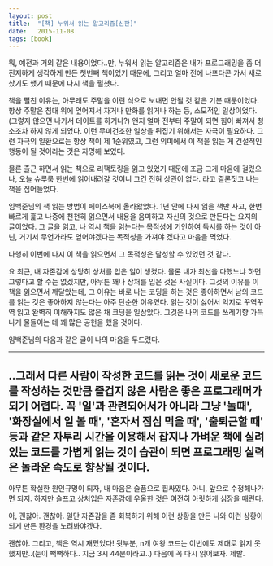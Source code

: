 ```yaml
---
layout: post
title:  "[책] 누워서 읽는 알고리즘[신판]"
date:   2015-11-08
tags: [book]
---
```


뭐, 예전과 거의 같은 내용이었다..만, 누워서 읽는 알고리즘은 내가 프로그래밍을 좀 더 진지하게 생각하게 만든 첫번째 책이었기 때문에, 그리고 얼마 전에 나프다콘 가서 새로 샀기도 했기 때문에 다시 책을 펼쳤다. 

  책을 펼친 이유는, 아무래도 주말을 이런 식으로 보내면 안될 것 같은 기분 때문이었다. 항상 주말은 침대 위에 엎어져서 자거나 만화를 읽거나 하는 등, 소모적인 일상이었다.(그렇지 않으면 나가서 데이트를 하거나?) 왠지 얼마 전부터 주말이 되면 힘이 빠져서 청소조차 하지 않게 되었다. 이런 무미건조한 일상을 뒤집기 위해서는 자극이 필요하다. 그런 자극의 일환으로는 항상 책이 제 1순위였고, 그런 의미에서 이 책을 읽는 게 건설적인 행동이 될 것이라는 것은 자명해 보였다. 

  물론 출근 하면서 읽는 책으로 리팩토링을 읽고 있었기 때문에 조금 그게 마음에 걸렸으나, 오늘 슈루룩 한번에 읽어내려갈 것이니 그건 전혀 상관이 없다. 라고 결론짓고 나는 책을 집어들었다. 

  임백준님의 책 읽는 방법이 페이스북에 올라왔었다. 1년 안에 다시 읽을 책만 사고, 한번 빠르게 훑고 나중에 천천히 읽으면서 내용을 음미하고 자신의 것으로 만든다는 요지의 글이었다. 그 글을 읽고, 나 역시 책을 읽는다는 목적성에 기인하여 독서를 하는 것이 아닌, 거기서 무언가라도 얻어야겠다는 목적성을 가져야 겠다고 마음을 먹었다. 

  다행히 이번에 다시 이 책을 읽으면서 그 목적성은 달성할 수 있었던 것 같다. 

  요 최근, 내 자존감에 상당히 상처를 입은 일이 생겼다. 물론 내가 최선을 다했느냐 하면 그렇다고 할 수는 없겠지만, 아무튼 꽤나 상처를 입은 것은 사실이다. 그것의 이유를 이 책을 읽으면서 깨달았는데, 그 이유는 바로 나는 코딩을 하는 것은 좋아하면서 남의 코드를 읽는 것은 좋아하지 않는다는 아주 단순한 이유였다. 읽는 것이 싫어서 억지로 꾸역꾸역 읽고 완벽히 이해하지도 않은 채 코딩을 일삼았다. 그것은 나의 코드를 쓰레기향 가득나게 물들이는 데 꽤 많은 공헌을 했을 것이다. 

  임백준님의 다음과 같은 글이 나의 마음을 두드렸다. 

---- 
  ..그래서 다른 사람이 작성한 코드를 읽는 것이 새로운 코드를 작성하는 것만큼 즐겁지 않은 사람은 좋은 프로그래머가 되기 어렵다. 꼭 '일'과 관련되어서가 아니라 그냥 '놀때', '화장실에서 일 볼 때', '혼자서 점심 먹을 때', '출퇴근할 때' 등과 같은 자투리 시간을 이용해서 잡지나 가벼운 책에 실려 있는 코드를 가볍게 읽는 것이 습관이 되면 프로그래밍 실력은 놀라운 속도로 향상될 것이다. 
---- 

  아무튼 확실한 원인규명이 되자, 내 마음은 슬픔으로 휩싸였다. 아니, 앞으로 수정해나가면 되지. 하지만 슬프고 상처입은 자존감에 우울한 것은 여전히 아릿하게 심장을 때린다. 

  아, 괜찮아. 괜찮아. 일단 자존감을 좀 회복하기 위해 이런 상황을 만든 나와 이런 상황이 되게 만든 환경을 노려봐야겠다. 

  괜찮아. 그리고, 책은 역시 재밌었다! 뒷부분, n개 여왕 코드는 이번에도 제대로 읽지 못했지만..(눈이 뻑뻑하다.. 지금 3시 44분이라고..) 다음에 꼭 다시 읽어보자. 제발.